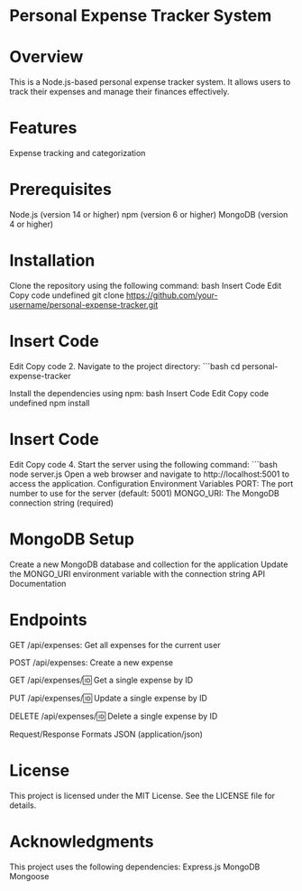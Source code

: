 # Personal Expense Tracker System

# Overview

This is a Node.js-based personal expense tracker system. It allows users to track their expenses and manage their finances effectively.

# Features
Expense tracking and categorization

# Prerequisites
Node.js (version 14 or higher)
npm (version 6 or higher)
MongoDB (version 4 or higher)

# Installation
Clone the repository using the following command:
bash
Insert Code
Edit
Copy code
undefined
git clone https://github.com/your-username/personal-expense-tracker.git

# Insert Code
Edit
Copy code
2.  Navigate to the project directory:
    ```bash
cd personal-expense-tracker

Install the dependencies using npm:
bash
Insert Code
Edit
Copy code
undefined
npm install

# Insert Code
Edit
Copy code
4.  Start the server using the following command:
    ```bash
node server.js
Open a web browser and navigate to http://localhost:5001 to access the application.
Configuration
Environment Variables
PORT: The port number to use for the server (default: 5001)
MONGO_URI: The MongoDB connection string (required)

# MongoDB Setup
Create a new MongoDB database and collection for the application
Update the MONGO_URI environment variable with the connection string
API Documentation

# Endpoints
GET /api/expenses: Get all expenses for the current user

POST /api/expenses: Create a new expense

GET /api/expenses/:id: Get a single expense by ID

PUT /api/expenses/:id: Update a single expense by ID

DELETE /api/expenses/:id: Delete a single expense by ID

Request/Response Formats
JSON (application/json)


# License
This project is licensed under the MIT License. See the LICENSE file for details.

# Acknowledgments
This project uses the following dependencies:
Express.js
MongoDB
Mongoose
